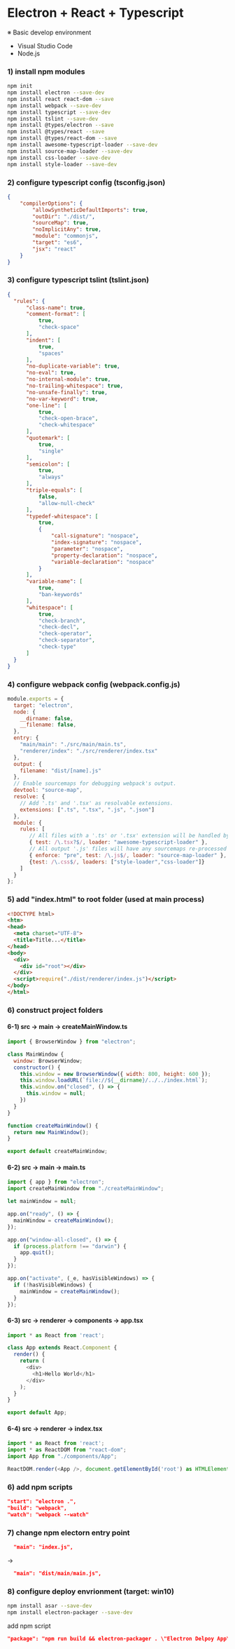 # Electron + React + Typescript

※ Basic develop environment
- Visual Studio Code
- Node.js

### 1) install npm modules
``` bash
npm init
npm install electron --save-dev
npm install react react-dom --save
npm install webpack --save-dev
npm install typescript --save-dev
npm install tslint --save-dev
npm install @types/electron --save
npm install @types/react --save
npm install @types/react-dom --save
npm install awesome-typescript-loader --save-dev
npm install source-map-loader --save-dev
npm install css-loader --save-dev
npm install style-loader --save-dev
```

### 2) configure typescript config (tsconfig.json)
``` json
{
    "compilerOptions": {
        "allowSyntheticDefaultImports": true,
        "outDir": "./dist/",
        "sourceMap": true,
        "noImplicitAny": true,
        "module": "commonjs",
        "target": "es6",
        "jsx": "react"
    }
}
```

### 3) configure typescript tslint (tslint.json)
``` json
{
  "rules": {
      "class-name": true,
      "comment-format": [
          true,
          "check-space"
      ],
      "indent": [
          true,
          "spaces"
      ],
      "no-duplicate-variable": true,
      "no-eval": true,
      "no-internal-module": true,
      "no-trailing-whitespace": true,
      "no-unsafe-finally": true,
      "no-var-keyword": true,
      "one-line": [
          true,
          "check-open-brace",
          "check-whitespace"
      ],
      "quotemark": [
          true,
          "single"
      ],
      "semicolon": [
          true,
          "always"
      ],
      "triple-equals": [
          false,
          "allow-null-check"
      ],
      "typedef-whitespace": [
          true,
          {
              "call-signature": "nospace",
              "index-signature": "nospace",
              "parameter": "nospace",
              "property-declaration": "nospace",
              "variable-declaration": "nospace"
          }
      ],
      "variable-name": [
          true,
          "ban-keywords"
      ],
      "whitespace": [
          true,
          "check-branch",
          "check-decl",
          "check-operator",
          "check-separator",
          "check-type"
      ]
  }
}
```

### 4) configure webpack config (webpack.config.js)
``` javascript
module.exports = {
  target: "electron",
  node: {
    __dirname: false,
    __filename: false,
  },
  entry: {
    "main/main": "./src/main/main.ts",
    "renderer/index": "./src/renderer/index.tsx"
  },
  output: {
    filename: "dist/[name].js"
  },
  // Enable sourcemaps for debugging webpack's output.
  devtool: "source-map",
  resolve: {
    // Add '.ts' and '.tsx' as resolvable extensions.
    extensions: [".ts", ".tsx", ".js", ".json"]
  },
  module: {
    rules: [
       // All files with a '.ts' or '.tsx' extension will be handled by 'awesome-typescript-loader'.
       { test: /\.tsx?$/, loader: "awesome-typescript-loader" },
       // All output '.js' files will have any sourcemaps re-processed by 'source-map-loader'.
       { enforce: "pre", test: /\.js$/, loader: "source-map-loader" },
       {test: /\.css$/, loaders: ["style-loader","css-loader"]}
    ]
  }
};
```

### 5) add "index.html" to root folder (used at main process)
``` html
<!DOCTYPE html>
<htm>
<head>
  <meta charset="UTF-8">
  <title>Title...</title>
</head>
<body>
  <div>
    <div id="root"></div>
  </div>
  <script>require("./dist/renderer/index.js")</script>
</body>
</html>
```

### 6) construct project folders

#### 6-1) src -> main -> createMainWindow.ts
``` javascript
import { BrowserWindow } from "electron";

class MainWindow {
  window: BrowserWindow;
  constructor() {
    this.window = new BrowserWindow({ width: 800, height: 600 });
    this.window.loadURL(`file://${__dirname}/../../index.html`);
    this.window.on("closed", () => {
      this.window = null;
    })
  }
}

function createMainWindow() {
  return new MainWindow();
}

export default createMainWindow;
```

#### 6-2) src -> main -> main.ts
``` javascript
import { app } from "electron";
import createMainWindow from "./createMainWindow";

let mainWindow = null;

app.on("ready", () => {
  mainWindow = createMainWindow();
});

app.on("window-all-closed", () => {
  if (process.platform !== "darwin") {
    app.quit();
  }
});

app.on("activate", (_e, hasVisibleWindows) => {
  if (!hasVisibleWindows) {
    mainWindow = createMainWindow();
  }
});
```

#### 6-3) src -> renderer -> components -> app.tsx
``` javascript
import * as React from 'react';

class App extends React.Component {
  render() {
    return (
      <div>
        <h1>Hello World</h1>
      </div>
    );
  }
}

export default App;
```

#### 6-4) src -> renderer -> index.tsx
``` javascript
import * as React from 'react';
import * as ReactDOM from "react-dom";
import App from "./components/App";

ReactDOM.render(<App />, document.getElementById('root') as HTMLElement);
```

### 6) add npm scripts
``` json
"start": "electron .",
"build": "webpack",
"watch": "webpack --watch"
```

### 7) change npm electorn entry point
``` json
  "main": "index.js",
```
-> 
``` json
  "main": "dist/main/main.js",
```

### 8) configure deploy envrionment (target: win10)
``` bash
npm install asar --save-dev
npm install electron-packager --save-dev
```
add npm script
``` json
"package": "npm run build && electron-packager . \"Electron Delpoy App\" --overwrite --asar --platform win32 --arch x64 --out release"